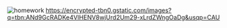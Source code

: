 ![homework](https://user-images.githubusercontent.com/96775864/170207654-865eb7e9-5e27-4b10-b1bb-27bb9d4c3b1c.jpg)  https://encrypted-tbn0.gstatic.com/images?q=tbn:ANd9GcRADKe4VlHENV8wjUrd2Um29-xLrdZWngOaDg&usqp=CAU
